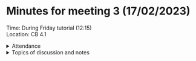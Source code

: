 # Minutes for meeting 3 (17/02/2023)
Time: During Friday tutorial (12:15) <br>
Location: CB 4.1

<details><summary>Attendance</summary><p>
  
  - Alexander Agafonov	
  - Thomas Canning	
  - Artiom	Casian	
  - ~Arthur	Chen~
  - Alex	Clarke	
  - Harry Crane

</p></details>

<details><summary>Topics of discussion and notes</summary><p>
  
  - Which Java library are we going to use for our frontend. <br>
  
  Java swing library, also able to make graphs using it to track data over time.

  - Begin to gather requirements for program and think about the 1st sprint. <br>

  - Continue to work out what else needs to be done to get the marks for problem analysis section. <br>
  
  - Discuss questionnaire results if any have been collected <br>
  
  1 questionaire response has been collected, link to the microsoft form has been put in the repository so anyone can use the questionaire.
  
  - Work out when next meeting will be and what should be done before then.
  
*Notes:*
  - ...
  -
  
</p></details>

